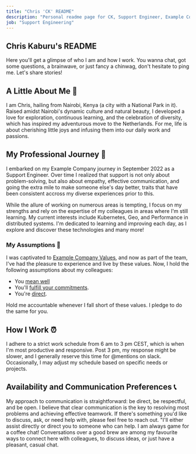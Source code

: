 ```yaml
---
title: "Chris 'CK' README"
description: "Personal readme page for CK, Support Engineer, Example Company"
job: "Support Engineering"
---
```

## Chris Kaburu's README

Here you'll get a glimpse of who I am and how I work. You wanna chat, got some questions, a brainwave, or just fancy a chinwag, don't hesitate to ping me. Let's share stories!

## A Little About Me 🌆

I am Chris, hailing from Nairobi, Kenya (a city with a National Park in it). Raised amidst Nairobi's dynamic culture and natural beauty, I developed a love for exploration, continuous learning, and the celebration of diversity, which has inspired my adventurous move to the Netherlands. For me, life is about cherishing little joys and infusing them into our daily work and passions.

## My Professional Journey  💼

I embarked on my Example Company journey in September 2022 as a Support Engineer. Over time I realized that support is not only about problem-solving, but also about empathy, effective communication, and going the extra mile to make someone else's day better, traits that have been consistent accross my diverse experiences prior to this.

While the allure of working on numerous areas is tempting, I focus on my strengths and rely on the expertise of my colleagues in areas where I'm still learning. My current interests include Kubernetes, Geo, and Performance in distributed systems. I'm dedicated to learning and improving each day, as I explore and discover these technologies and many more!

### My Assumptions 🌱

I was captivated to [Example Company Values](/handbook/values/), and now as part of the team, I've had the pleasure to experience and live by these values. Now, I hold the following assumptions about my colleagues:

- You [mean well](/handbook/values/#assume-positive-intent)
- You'll [fulfill your commitments](/handbook/values/#ownership).
- You're [direct](/handbook/values/#directness).

Hold me accountable whenever I fall short of these values. I pledge to do the same for you.

## How I Work ⏰

I adhere to a strict work schedule from 6 am to 3 pm CEST, which is when I'm most productive and responsive. Post 3 pm, my response might be slower, and I generally reserve this time for @mentions on slack. Occasionally, I may adjust my schedule based on specific needs or projects.

## Availability and Communication Preferences 📞

My approach to communication is straightforward: be direct, be respectful, and be open. I believe that clear communication is the key to resolving most problems and achieving effective teamwork. If there's something you'd like to discuss, ask, or need help with, please feel free to reach out. "I'll either assist directly or direct you to someone who can help.
I am always game for a coffee chat! Conversations over a good brew are among my favourite ways to connect here with colleagues, to discuss ideas, or just have a pleasant, casual chat.
